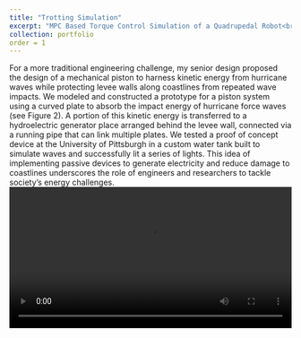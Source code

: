 ```yaml
---
title: "Trotting Simulation"
excerpt: "MPC Based Torque Control Simulation of a Quadrupedal Robot<br/><img src='/images/spiritsim.png'>"
collection: portfolio
order = 1
---
```


For a more traditional engineering challenge, my senior design proposed the design of a mechanical piston to harness kinetic energy from hurricane waves while protecting levee walls along coastlines from repeated wave impacts. We modeled and constructed a prototype for a piston system using a curved plate to absorb the impact energy of hurricane force waves (see Figure 2). A portion of this kinetic energy is transferred to a hydroelectric generator place arranged behind the levee wall, connected via a running pipe that can link multiple plates. We tested a proof of concept device at the University of Pittsburgh in a custom water tank built to simulate waves and successfully lit a series of lights. This idea of implementing passive devices to generate electricity and reduce damage to coastlines underscores the role of engineers and researchers to tackle society’s energy challenges. 
<video  style="display:block; width:100%; height:auto;" autoplay controls loop="loop">
    <source src="{{ site.baseurl }}/media/spiritsimwalk.mp4" type="video/mp4" />
</video>

<!-- [Picture of jig in CAD] -->
